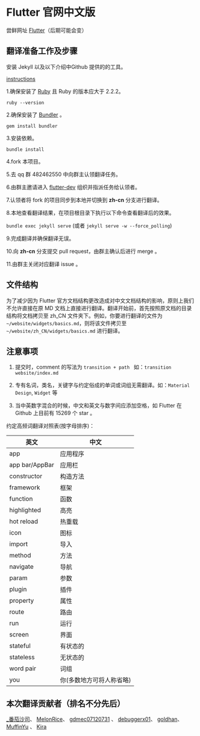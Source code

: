 # Flutter 官网中文版

尝鲜网址 [Flutter](http://doc.flutter-dev.cn)（后期可能会变）



## 翻译准备工作及步骤

安装 Jekyll 以及以下介绍中Github 提供的的工具。

[instructions](https://help.github.com/articles/using-jekyll-with-pages/)


1.确保安装了 [Ruby](https://www.ruby-lang.org/en/documentation/installation/) 且 Ruby 的版本应大于 2.2.2。

`ruby --version`

2.确保安装了 [Bundler](http://bundler.io/) 。

`gem install bundler`

3.安装依赖。

`bundle install`

4.fork 本项目。

5.去 qq 群 482462550 中向群主认领翻译任务。

6.由群主邀请进入 [flutter-dev](https://github.com/flutter-dev) 组织并指派任务给认领者。

7.认领者将 fork 的项目同步到本地并切换到 **zh-cn** 分支进行翻译。

8.本地查看翻译结果，在项目根目录下执行以下命令查看翻译后的效果。

`bundle exec jekyll serve` (或者 `jekyll serve -w --force_polling`)

9.完成翻译并确保翻译无误。

10.向 **zh-cn** 分支提交 pull request，由群主确认后进行 merge 。

11.由群主关闭对应翻译 issue 。

## 文件结构
为了减少因为 Flutter 官方文档结构更改造成对中文文档结构的影响，原则上我们不允许直接在原 MD 文档上直接进行翻译。翻译开始前，首先按照原文档的目录结构将文档拷贝至 zh_CN 文件夹下。例如，你要进行翻译的文件为 `~/website/widgets/basics.md`，则将该文件拷贝至 `~/website/zh_CN/widgets/basics.md` 进行翻译。

## 注意事项
1. 提交时，comment 的写法为 `transition + path ` 如：`transition website/index.md`

2. 专有名词，类名，关键字与约定俗成的单词或词组无需翻译。如：`Material Design`, `Widget` 等

3. 当中英数字混合的时候，中文和英文与数字间应添加空格，如 Flutter 在 Github 上目前有 15269 个 star 。

约定高频词翻译对照表(按字母排序)：

| 英文            | 中文      |
| -------------- | -----      |
| app            | 应用程序 |
| app bar/AppBar | 应用栏        |
| constructor    | 构造方法         |
| framework         | 框架         |
| function         | 函数         |
| highlighted         | 高亮         |
| hot reload         | 热重载         |
| icon     |    图标      |
| import     |   导入       |
| method     |   方法       |
| navigate     | 导航         |
| param     |  参数        |
| plugin     |  插件        |
| property     |   属性       |
| route     |   路由       |
| run     |    运行      |
| screen     |  界面        |
| stateful     |   有状态的       |
| stateless     |  无状态的        |
| word pair     |  词组        |
| you    |   你(多数地方可将人称省略)      |

## 本次翻译贡献者（排名不分先后）
[_番茄沙司](https://github.com/ZhangQinglian)、
[MelonRice](https://github.com/MelonRice)、
[gdmec07120731](https://github.com/gdmec07120731) 、
[debuggerx01](https://github.com/debuggerx01)、
[goldhan](https://github.com/goldhan)、
[MuffinYu](https://github.com/MuffinYu) 、
[Kira](https://github.com/gulangxiangjie)
